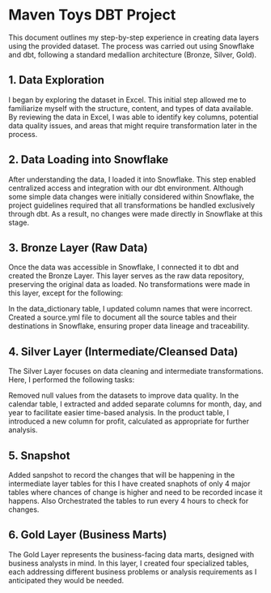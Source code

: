 # Maven Toys DBT Project
This document outlines my step-by-step experience in creating data layers using the provided dataset. The process was carried out using Snowflake and dbt, following a standard medallion architecture (Bronze, Silver, Gold).
 
## 1. Data Exploration
I began by exploring the dataset in Excel. This initial step allowed me to familiarize myself with the structure, content, and types of data available. By reviewing the data in Excel, I was able to identify key columns, potential data quality issues, and areas that might require transformation later in the process.
 
## 2. Data Loading into Snowflake
After understanding the data, I loaded it into Snowflake. This step enabled centralized access and integration with our dbt environment. Although some simple data changes were initially considered within Snowflake, the project guidelines required that all transformations be handled exclusively through dbt. As a result, no changes were made directly in Snowflake at this stage.
 
## 3. Bronze Layer (Raw Data)
Once the data was accessible in Snowflake, I connected it to dbt and created the Bronze Layer. This layer serves as the raw data repository, preserving the original data as loaded. No transformations were made in this layer, except for the following:
 
In the data_dictionary table, I updated column names that were incorrect.
Created a source.yml file to document all the source tables and their destinations in Snowflake, ensuring proper data lineage and traceability.
## 4. Silver Layer (Intermediate/Cleansed Data)
The Silver Layer focuses on data cleaning and intermediate transformations. Here, I performed the following tasks:
 
Removed null values from the datasets to improve data quality.
In the calendar table, I extracted and added separate columns for month, day, and year to facilitate easier time-based analysis.
In the product table, I introduced a new column for profit, calculated as appropriate for further analysis.
 
## 5. Snapshot
Added sanpshot to record the changes that will be happening in the intermediate layer tables for this I have created snaphots of only 4 major tables where chances of change is higher and need to be recorded incase it happens.
Also Orchestrated the tables to run every 4 hours to check for changes.
 
## 6. Gold Layer (Business Marts)
The Gold Layer represents the business-facing data marts, designed with business analysts in mind. In this layer, I created four specialized tables, each addressing different business problems or analysis requirements as I anticipated they would be needed.